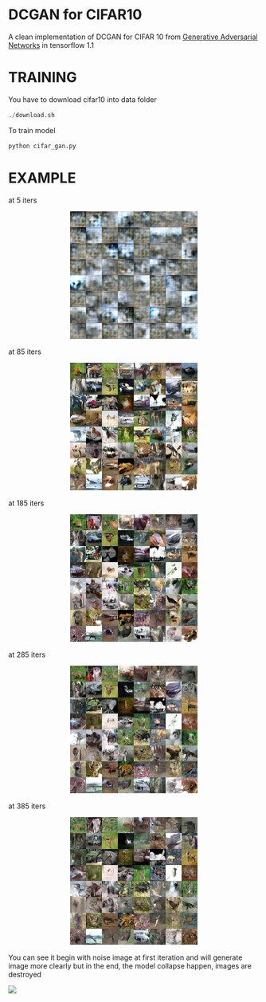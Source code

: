 # DCGAN for CIFAR10
A clean implementation of DCGAN for CIFAR 10 from [Generative Adversarial Networks](https://arxiv.org/abs/1406.2661) in tensorflow 1.1

# TRAINING
You have to download cifar10 into data folder 
```python
./download.sh
```
To train model 
```python
python cifar_gan.py
```
# EXAMPLE 
at 5 iters
<p align="center">
  <img src="./out/0005.png">
</p>


at 85 iters
<p align="center">
  <img src="./out/0085.png">
</p>


at 185 iters
<p align="center">
  <img src="./out/0185.png">
</p>


at 285 iters
<p align="center">
  <img src="./out/0285.png">
</p>


at 385 iters

<p align="center">
  <img src="./out/0385.png">
</p>


You can see it begin with noise image at first iteration and will generate image more clearly but in the end, the model collapse happen, images are destroyed
 
![](./out/cifar_gan.gif)
